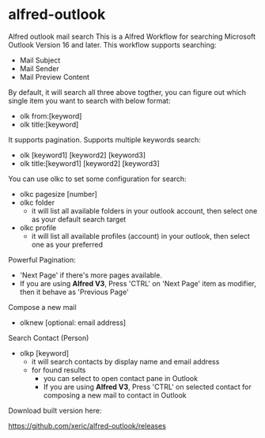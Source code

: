 # alfred-outlook
Alfred outlook mail search
This is a Alfred Workflow for searching Microsoft Outlook Version 16 and later.
This workflow supports searching:
* Mail Subject
* Mail Sender
* Mail Preview Content

By default, it will search all three above togther, you can figure out which single item you want to search with below format:
- olk from:\[keyword\]
- olk title:\[keyword\]

It supports pagination.
Supports multiple keywords search:
- olk \[keyword1\] \[keyword2\] \[keyword3\] 
- olk title:\[keyword1\] \[keyword2\] \[keyword3\] 

You can use olkc to set some configuration for search:
* olkc pagesize \[number\]
* olkc folder
  * it will list all available folders in your outlook account, then select one as your default search target
* olkc profile
  * it will list all available profiles (account) in your outlook, then select one as your preferred

Powerful Pagination:
* 'Next Page' if there's more pages available.
* If you are using **Alfred V3**, Press 'CTRL' on 'Next Page' item as modifier, then it behave as 'Previous Page'

Compose a new mail
* olknew \[optional: email address\]

Search Contact (Person)
* olkp \[keyword\]
   * it will search contacts by display name and email address
   * for found results
     * you can select to open contact pane in Outlook
     * If you are using **Alfred V3**, Press 'CTRL' on selected contact for composing a new mail to contact in Outlook

Download built version here:

https://github.com/xeric/alfred-outlook/releases
